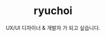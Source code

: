 ---
layout: author
name: seoryung
koname: ryuchoi
title: ryuchoi
subtitle: UX/UI 디자이너 & 개발자 가 되고 싶습니다.
---